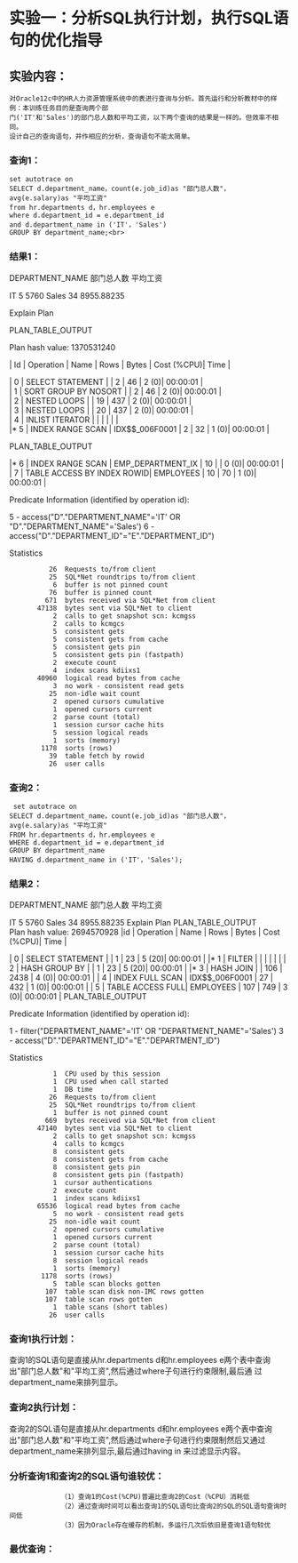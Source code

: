# 实验一：分析SQL执行计划，执行SQL语句的优化指导

## 实验内容：
	对Oracle12c中的HR人力资源管理系统中的表进行查询与分析。首先运行和分析教材中的样例：本训练任务目的是查询两个部
	门('IT'和'Sales')的部门总人数和平均工资，以下两个查询的结果是一样的。但效率不相同。
	设计自己的查询语句，并作相应的分析，查询语句不能太简单。

### 查询1：
	set autotrace on
   	SELECT d.department_name，count(e.job_id)as "部门总人数"，
	avg(e.salary)as "平均工资"
	from hr.departments d，hr.employees e
	where d.department_id = e.department_id
	and d.department_name in ('IT'，'Sales')
	GROUP BY department_name;<br>

### 结果1：

DEPARTMENT_NAME                     部门总人数       平均工资

IT                                      5       5760
Sales                                  34 8955.88235

Explain Plan


PLAN_TABLE_OUTPUT                                                                                                                                                                                                                                                                                           

Plan hash value: 1370531240
 

| Id  | Operation                     | Name              | Rows  | Bytes | Cost (%CPU)| Time     |

|   0 | SELECT STATEMENT              |                   |     2 |    46 |     2   (0)| 00:00:01 |<br>
|   1 |  SORT GROUP BY NOSORT         |                   |     2 |    46 |     2   (0)| 00:00:01 |<br>
|   2 |   NESTED LOOPS                |                   |    19 |   437 |     2   (0)| 00:00:01 |<br>
|   3 |    NESTED LOOPS               |                   |    20 |   437 |     2   (0)| 00:00:01 |<br>
|   4 |     INLIST ITERATOR           |                   |       |       |            |          |<br>
|*  5 |      INDEX RANGE SCAN         | IDX$$_006F0001    |     2 |    32 |     1   (0)| 00:00:01 |<br>

PLAN_TABLE_OUTPUT                                                                                                                                                                                                                                                                                           

|*  6 |     INDEX RANGE SCAN          | EMP_DEPARTMENT_IX |    10 |       |     0   (0)| 00:00:01 |<br>
|   7 |    TABLE ACCESS BY INDEX ROWID| EMPLOYEES         |    10 |    70 |     1   (0)| 00:00:01 |<br>

 
Predicate Information (identified by operation id):

 
   5 - access("D"."DEPARTMENT_NAME"='IT' OR "D"."DEPARTMENT_NAME"='Sales')
   6 - access("D"."DEPARTMENT_ID"="E"."DEPARTMENT_ID")

Statistics

              26  Requests to/from client
              25  SQL*Net roundtrips to/from client
               6  buffer is not pinned count
              76  buffer is pinned count
             671  bytes received via SQL*Net from client
           47138  bytes sent via SQL*Net to client
               2  calls to get snapshot scn: kcmgss
               2  calls to kcmgcs
               5  consistent gets
               5  consistent gets from cache
               5  consistent gets pin
               5  consistent gets pin (fastpath)
               2  execute count
               4  index scans kdiixs1
           40960  logical read bytes from cache
               3  no work - consistent read gets
              25  non-idle wait count
               2  opened cursors cumulative
               1  opened cursors current
               2  parse count (total)
               1  session cursor cache hits
               5  session logical reads
               1  sorts (memory)
            1178  sorts (rows)
              39  table fetch by rowid
              26  user calls

### 查询2：
	 set autotrace on
	SELECT d.department_name，count(e.job_id)as "部门总人数"，
	avg(e.salary)as "平均工资"
	FROM hr.departments d，hr.employees e
	WHERE d.department_id = e.department_id
	GROUP BY department_name
	HAVING d.department_name in ('IT'，'Sales');
	
### 结果2：
DEPARTMENT_NAME                     部门总人数       平均工资

IT                                      5       5760
Sales                                  34 8955.88235
Explain Plan
PLAN_TABLE_OUTPUT                                                                                                                                                                                                                                                                                      
Plan hash value: 2694570928 
|id  | Operation            | Name           | Rows  | Bytes | Cost (%CPU)| Time     |

|   0 | SELECT STATEMENT     |                |     1 |    23 |     5  (20)| 00:00:01 |
|*  1 |  FILTER              |                |       |       |            |          |
|   2 |   HASH GROUP BY      |                |     1 |    23 |     5  (20)| 00:00:01 |
|*  3 |    HASH JOIN         |                |   106 |  2438 |     4   (0)| 00:00:01 |
|   4 |     INDEX FULL SCAN  | IDX$$_006F0001 |    27 |   432 |     1   (0)| 00:00:01 |
|   5 |     TABLE ACCESS FULL| EMPLOYEES      |   107 |   749 |     3   (0)| 00:00:01 |
PLAN_TABLE_OUTPUT                                                                                                                                                                                                                                                                                           


 
Predicate Information (identified by operation id):

 
   1 - filter("DEPARTMENT_NAME"='IT' OR "DEPARTMENT_NAME"='Sales')
   3 - access("D"."DEPARTMENT_ID"="E"."DEPARTMENT_ID")

Statistics

               1  CPU used by this session
               1  CPU used when call started
               1  DB time
              26  Requests to/from client
              25  SQL*Net roundtrips to/from client
               1  buffer is not pinned count
             669  bytes received via SQL*Net from client
           47140  bytes sent via SQL*Net to client
               2  calls to get snapshot scn: kcmgss
               4  calls to kcmgcs
               8  consistent gets
               8  consistent gets from cache
               8  consistent gets pin
               8  consistent gets pin (fastpath)
               1  cursor authentications
               2  execute count
               1  index scans kdiixs1
           65536  logical read bytes from cache
               5  no work - consistent read gets
              25  non-idle wait count
               2  opened cursors cumulative
               1  opened cursors current
               2  parse count (total)
               1  session cursor cache hits
               8  session logical reads
               1  sorts (memory)
            1178  sorts (rows)
               5  table scan blocks gotten
             107  table scan disk non-IMC rows gotten
             107  table scan rows gotten
               1  table scans (short tables)
              26  user calls

### 查询1执行计划：
查询1的SQL语句是直接从hr.departments d和hr.employees e两个表中查询出"部门总人数"和"平均工资",然后通过where子句进行约束限制,最后通		      过department_name来排列显示。
### 查询2执行计划：
查询2的SQL语句是直接从hr.departments d和hr.employees e两个表中查询出"部门总人数"和"平均工资",然后通过where子句进行约束限制然后又通过 department_name来排列显示,最后通过having in 来过滤显示内容。
### 分析查询1和查询2的SQL语句谁较优： 
			     （1）查询1的Cost(%CPU)普遍比查询2的Cost（%CPU）消耗低
			     （2）通过查询时间可以看出查询1的SQL语句比查询2的SQL的SQL语句查询时间低
			     （3）因为Oracle存在缓存的机制，多运行几次后依旧是查询1语句较优    	
				
### 最优查询：	
	
			     	
		
	

